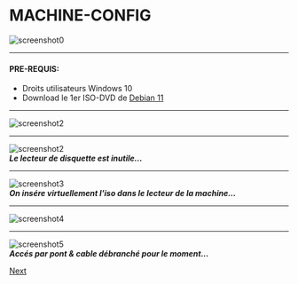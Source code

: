 # MACHINE-CONFIG  
![screenshot0](IMG/vbox-logo.png)  
___  

#### PRE-REQUIS:  
- Droits utilisateurs Windows 10  
- Download le 1er ISO-DVD de [Debian 11](https://cdimage.debian.org/debian-cd/current/amd64/iso-dvd/ "Debian 11")  
___  

![screenshot2](IMG/04-machine-config/01.png)  
___  
![screenshot2](IMG/04-machine-config/02.png)  
***Le lecteur de disquette est inutile...***  
___  
![screenshot3](IMG/04-machine-config/03.png)  
***On insére virtuellement l'iso dans le lecteur de la machine...***  
___  
![screenshot4](IMG/04-machine-config/04.png)  
___  
![screenshot5](IMG/04-machine-config/05.png)  
***Accés par pont & cable débranché pour le moment...***  

[Next](05-debian-install.md)
